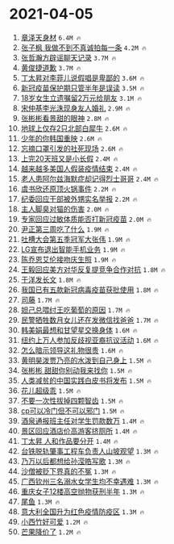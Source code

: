 # 2021-04-05

1. [章泽天身材](https://s.weibo.com/weibo?q=%E7%AB%A0%E6%B3%BD%E5%A4%A9%E8%BA%AB%E6%9D%90&Refer=top) `6.4M 🔥`
1. [张子枫 我做不到不真诚拍每一条](https://s.weibo.com/weibo?q=%E5%BC%A0%E5%AD%90%E6%9E%AB%20%E6%88%91%E5%81%9A%E4%B8%8D%E5%88%B0%E4%B8%8D%E7%9C%9F%E8%AF%9A%E6%8B%8D%E6%AF%8F%E4%B8%80%E6%9D%A1&Refer=top) `4.2M 🔥`
1. [张哲瀚方辟谣聊天记录](https://s.weibo.com/weibo?q=%23%E5%BC%A0%E5%93%B2%E7%80%9A%E6%96%B9%E8%BE%9F%E8%B0%A3%E8%81%8A%E5%A4%A9%E8%AE%B0%E5%BD%95%23&Refer=top) `3.7M 🔥`
1. [黄俊捷道歉](https://s.weibo.com/weibo?q=%E9%BB%84%E4%BF%8A%E6%8D%B7%E9%81%93%E6%AD%89&Refer=top) `3.7M 🔥`
1. [丁太昇对李菲儿说假唱是卑鄙的](https://s.weibo.com/weibo?q=%E4%B8%81%E5%A4%AA%E6%98%87%E5%AF%B9%E6%9D%8E%E8%8F%B2%E5%84%BF%E8%AF%B4%E5%81%87%E5%94%B1%E6%98%AF%E5%8D%91%E9%84%99%E7%9A%84&Refer=top) `3.6M 🔥`
1. [新冠疫苗保护期只管半年是误读](https://s.weibo.com/weibo?q=%23%E6%96%B0%E5%86%A0%E7%96%AB%E8%8B%97%E4%BF%9D%E6%8A%A4%E6%9C%9F%E5%8F%AA%E7%AE%A1%E5%8D%8A%E5%B9%B4%E6%98%AF%E8%AF%AF%E8%AF%BB%23&Refer=top) `3.5M 🔥`
1. [18岁女生立遗嘱留2万元给朋友](https://s.weibo.com/weibo?q=%2318%E5%B2%81%E5%A5%B3%E7%94%9F%E7%AB%8B%E9%81%97%E5%98%B1%E7%95%992%E4%B8%87%E5%85%83%E7%BB%99%E6%9C%8B%E5%8F%8B%23&Refer=top) `3.1M 🔥`
1. [宋仲基李光洙现身友人婚礼](https://s.weibo.com/weibo?q=%23%E5%AE%8B%E4%BB%B2%E5%9F%BA%E6%9D%8E%E5%85%89%E6%B4%99%E7%8E%B0%E8%BA%AB%E5%8F%8B%E4%BA%BA%E5%A9%9A%E7%A4%BC%23&Refer=top) `2.9M 🔥`
1. [张彬彬看景甜的眼神](https://s.weibo.com/weibo?q=%23%E5%BC%A0%E5%BD%AC%E5%BD%AC%E7%9C%8B%E6%99%AF%E7%94%9C%E7%9A%84%E7%9C%BC%E7%A5%9E%23&Refer=top) `2.8M 🔥`
1. [地球上仅存2只北部白犀牛](https://s.weibo.com/weibo?q=%23%E5%9C%B0%E7%90%83%E4%B8%8A%E4%BB%85%E5%AD%982%E5%8F%AA%E5%8C%97%E9%83%A8%E7%99%BD%E7%8A%80%E7%89%9B%23&Refer=top) `2.6M 🔥`
1. [少年的你韩国重映](https://s.weibo.com/weibo?q=%23%E5%B0%91%E5%B9%B4%E7%9A%84%E4%BD%A0%E9%9F%A9%E5%9B%BD%E9%87%8D%E6%98%A0%23&Refer=top) `2.6M 🔥`
1. [忘摘口罩引发的社死现场](https://s.weibo.com/weibo?q=%23%E5%BF%98%E6%91%98%E5%8F%A3%E7%BD%A9%E5%BC%95%E5%8F%91%E7%9A%84%E7%A4%BE%E6%AD%BB%E7%8E%B0%E5%9C%BA%23&Refer=top) `2.6M 🔥`
1. [上完20天班又是小长假](https://s.weibo.com/weibo?q=%23%E4%B8%8A%E5%AE%8C20%E5%A4%A9%E7%8F%AD%E5%8F%88%E6%98%AF%E5%B0%8F%E9%95%BF%E5%81%87%23&Refer=top) `2.4M 🔥`
1. [越来越多美国人假装疫情结束](https://s.weibo.com/weibo?q=%23%E8%B6%8A%E6%9D%A5%E8%B6%8A%E5%A4%9A%E7%BE%8E%E5%9B%BD%E4%BA%BA%E5%81%87%E8%A3%85%E7%96%AB%E6%83%85%E7%BB%93%E6%9D%9F%23&Refer=top) `2.4M 🔥`
1. [老人患阿尔兹海默症却记得烈士哥哥](https://s.weibo.com/weibo?q=%23%E8%80%81%E4%BA%BA%E6%82%A3%E9%98%BF%E5%B0%94%E5%85%B9%E6%B5%B7%E9%BB%98%E7%97%87%E5%8D%B4%E8%AE%B0%E5%BE%97%E7%83%88%E5%A3%AB%E5%93%A5%E5%93%A5%23&Refer=top) `2.4M 🔥`
1. [虞书欣还原顶火锅事件](https://s.weibo.com/weibo?q=%23%E8%99%9E%E4%B9%A6%E6%AC%A3%E8%BF%98%E5%8E%9F%E9%A1%B6%E7%81%AB%E9%94%85%E4%BA%8B%E4%BB%B6%23&Refer=top) `2.2M 🔥`
1. [纪委回应干部被外甥实名举报](https://s.weibo.com/weibo?q=%E7%BA%AA%E5%A7%94%E5%9B%9E%E5%BA%94%E5%B9%B2%E9%83%A8%E8%A2%AB%E5%A4%96%E7%94%A5%E5%AE%9E%E5%90%8D%E4%B8%BE%E6%8A%A5&Refer=top) `2.2M 🔥`
1. [主人脚臭对猫的伤害](https://s.weibo.com/weibo?q=%23%E4%B8%BB%E4%BA%BA%E8%84%9A%E8%87%AD%E5%AF%B9%E7%8C%AB%E7%9A%84%E4%BC%A4%E5%AE%B3%23&Refer=top) `2.0M 🔥`
1. [专家回应过敏体质能否打新冠疫苗](https://s.weibo.com/weibo?q=%23%E4%B8%93%E5%AE%B6%E5%9B%9E%E5%BA%94%E8%BF%87%E6%95%8F%E4%BD%93%E8%B4%A8%E8%83%BD%E5%90%A6%E6%89%93%E6%96%B0%E5%86%A0%E7%96%AB%E8%8B%97%23&Refer=top) `2.0M 🔥`
1. [尹正第三周吃了什么](https://s.weibo.com/weibo?q=%23%E5%B0%B9%E6%AD%A3%E7%AC%AC%E4%B8%89%E5%91%A8%E5%90%83%E4%BA%86%E4%BB%80%E4%B9%88%23&Refer=top) `1.9M 🔥`
1. [吐槽大会第五季冠军大张伟](https://s.weibo.com/weibo?q=%E5%90%90%E6%A7%BD%E5%A4%A7%E4%BC%9A%E7%AC%AC%E4%BA%94%E5%AD%A3%E5%86%A0%E5%86%9B%E5%A4%A7%E5%BC%A0%E4%BC%9F&Refer=top) `1.9M 🔥`
1. [LG宣布退出智能手机业务](https://s.weibo.com/weibo?q=LG%E5%AE%A3%E5%B8%83%E9%80%80%E5%87%BA%E6%99%BA%E8%83%BD%E6%89%8B%E6%9C%BA%E4%B8%9A%E5%8A%A1&Refer=top) `1.9M 🔥`
1. [陈乔恩艾伦接吻庆生照](https://s.weibo.com/weibo?q=%23%E9%99%88%E4%B9%94%E6%81%A9%E8%89%BE%E4%BC%A6%E6%8E%A5%E5%90%BB%E5%BA%86%E7%94%9F%E7%85%A7%23&Refer=top) `1.9M 🔥`
1. [王毅回应美方对华反复提竞争合作对抗](https://s.weibo.com/weibo?q=%23%E7%8E%8B%E6%AF%85%E5%9B%9E%E5%BA%94%E7%BE%8E%E6%96%B9%E5%AF%B9%E5%8D%8E%E5%8F%8D%E5%A4%8D%E6%8F%90%E7%AB%9E%E4%BA%89%E5%90%88%E4%BD%9C%E5%AF%B9%E6%8A%97%23&Refer=top) `1.8M 🔥`
1. [于洋发长文](https://s.weibo.com/weibo?q=%23%E4%BA%8E%E6%B4%8B%E5%8F%91%E9%95%BF%E6%96%87%23&Refer=top) `1.8M 🔥`
1. [我国已有五款新冠病毒疫苗获批使用](https://s.weibo.com/weibo?q=%23%E6%88%91%E5%9B%BD%E5%B7%B2%E6%9C%89%E4%BA%94%E6%AC%BE%E6%96%B0%E5%86%A0%E7%97%85%E6%AF%92%E7%96%AB%E8%8B%97%E8%8E%B7%E6%89%B9%E4%BD%BF%E7%94%A8%23&Refer=top) `1.8M 🔥`
1. [司藤](https://s.weibo.com/weibo?q=%E5%8F%B8%E8%97%A4&Refer=top) `1.7M 🔥`
1. [妲己总喂纣王吃葡萄的原因](https://s.weibo.com/weibo?q=%23%E5%A6%B2%E5%B7%B1%E6%80%BB%E5%96%82%E7%BA%A3%E7%8E%8B%E5%90%83%E8%91%A1%E8%90%84%E7%9A%84%E5%8E%9F%E5%9B%A0%23&Refer=top) `1.7M 🔥`
1. [民警牺牲数月女儿还在发微信找爸爸](https://s.weibo.com/weibo?q=%23%E6%B0%91%E8%AD%A6%E7%89%BA%E7%89%B2%E6%95%B0%E6%9C%88%E5%A5%B3%E5%84%BF%E8%BF%98%E5%9C%A8%E5%8F%91%E5%BE%AE%E4%BF%A1%E6%89%BE%E7%88%B8%E7%88%B8%23&Refer=top) `1.7M 🔥`
1. [韩美娟最想和甘望星交换身体](https://s.weibo.com/weibo?q=%23%E9%9F%A9%E7%BE%8E%E5%A8%9F%E6%9C%80%E6%83%B3%E5%92%8C%E7%94%98%E6%9C%9B%E6%98%9F%E4%BA%A4%E6%8D%A2%E8%BA%AB%E4%BD%93%23&Refer=top) `1.6M 🔥`
1. [纽约上万人参加反歧视亚裔抗议活动](https://s.weibo.com/weibo?q=%E7%BA%BD%E7%BA%A6%E4%B8%8A%E4%B8%87%E4%BA%BA%E5%8F%82%E5%8A%A0%E5%8F%8D%E6%AD%A7%E8%A7%86%E4%BA%9A%E8%A3%94%E6%8A%97%E8%AE%AE%E6%B4%BB%E5%8A%A8&Refer=top) `1.6M 🔥`
1. [怎么暗示领导这礼物很贵](https://s.weibo.com/weibo?q=%23%E6%80%8E%E4%B9%88%E6%9A%97%E7%A4%BA%E9%A2%86%E5%AF%BC%E8%BF%99%E7%A4%BC%E7%89%A9%E5%BE%88%E8%B4%B5%23&Refer=top) `1.6M 🔥`
1. [黄明昊泼贾乃亮的水泼到自己身上](https://s.weibo.com/weibo?q=%E9%BB%84%E6%98%8E%E6%98%8A%E6%B3%BC%E8%B4%BE%E4%B9%83%E4%BA%AE%E7%9A%84%E6%B0%B4%E6%B3%BC%E5%88%B0%E8%87%AA%E5%B7%B1%E8%BA%AB%E4%B8%8A&Refer=top) `1.5M 🔥`
1. [张彬彬 甜甜你别动我来找你](https://s.weibo.com/weibo?q=%E5%BC%A0%E5%BD%AC%E5%BD%AC%20%E7%94%9C%E7%94%9C%E4%BD%A0%E5%88%AB%E5%8A%A8%E6%88%91%E6%9D%A5%E6%89%BE%E4%BD%A0&Refer=top) `1.5M 🔥`
1. [人类减贫的中国实践白皮书将发布](https://s.weibo.com/weibo?q=%23%E4%BA%BA%E7%B1%BB%E5%87%8F%E8%B4%AB%E7%9A%84%E4%B8%AD%E5%9B%BD%E5%AE%9E%E8%B7%B5%E7%99%BD%E7%9A%AE%E4%B9%A6%E5%B0%86%E5%8F%91%E5%B8%83%23&Refer=top) `1.5M 🔥`
1. [花儿超级乖](https://s.weibo.com/weibo?q=%E8%8A%B1%E5%84%BF%E8%B6%85%E7%BA%A7%E4%B9%96&Refer=top) `1.5M 🔥`
1. [不要一次性拔掉四颗智齿](https://s.weibo.com/weibo?q=%23%E4%B8%8D%E8%A6%81%E4%B8%80%E6%AC%A1%E6%80%A7%E6%8B%94%E6%8E%89%E5%9B%9B%E9%A2%97%E6%99%BA%E9%BD%BF%23&Refer=top) `1.5M 🔥`
1. [cp可以冷门但不可以邪门](https://s.weibo.com/weibo?q=%23cp%E5%8F%AF%E4%BB%A5%E5%86%B7%E9%97%A8%E4%BD%86%E4%B8%8D%E5%8F%AF%E4%BB%A5%E9%82%AA%E9%97%A8%23&Refer=top) `1.5M 🔥`
1. [酒泉通报班主任对学生罚款数万](https://s.weibo.com/weibo?q=%23%E9%85%92%E6%B3%89%E9%80%9A%E6%8A%A5%E7%8F%AD%E4%B8%BB%E4%BB%BB%E5%AF%B9%E5%AD%A6%E7%94%9F%E7%BD%9A%E6%AC%BE%E6%95%B0%E4%B8%87%23&Refer=top) `1.4M 🔥`
1. [景区回应酒店价高游客挤厕所](https://s.weibo.com/weibo?q=%23%E6%99%AF%E5%8C%BA%E5%9B%9E%E5%BA%94%E9%85%92%E5%BA%97%E4%BB%B7%E9%AB%98%E6%B8%B8%E5%AE%A2%E6%8C%A4%E5%8E%95%E6%89%80%23&Refer=top) `1.4M 🔥`
1. [丁太昇 人和作品要分开](https://s.weibo.com/weibo?q=%E4%B8%81%E5%A4%AA%E6%98%87%20%E4%BA%BA%E5%92%8C%E4%BD%9C%E5%93%81%E8%A6%81%E5%88%86%E5%BC%80&Refer=top) `1.4M 🔥`
1. [台铁脱轨肇事工程车负责人山坡观望](https://s.weibo.com/weibo?q=%E5%8F%B0%E9%93%81%E8%84%B1%E8%BD%A8%E8%82%87%E4%BA%8B%E5%B7%A5%E7%A8%8B%E8%BD%A6%E8%B4%9F%E8%B4%A3%E4%BA%BA%E5%B1%B1%E5%9D%A1%E8%A7%82%E6%9C%9B&Refer=top) `1.3M 🔥`
1. [乃万以后都想给孙滢皓写歌](https://s.weibo.com/weibo?q=%23%E4%B9%83%E4%B8%87%E4%BB%A5%E5%90%8E%E9%83%BD%E6%83%B3%E7%BB%99%E5%AD%99%E6%BB%A2%E7%9A%93%E5%86%99%E6%AD%8C%23&Refer=top) `1.3M 🔥`
1. [沙僧被贬下界真的不冤](https://s.weibo.com/weibo?q=%23%E6%B2%99%E5%83%A7%E8%A2%AB%E8%B4%AC%E4%B8%8B%E7%95%8C%E7%9C%9F%E7%9A%84%E4%B8%8D%E5%86%A4%23&Refer=top) `1.3M 🔥`
1. [广西钦州三名溺水女学生均不幸遇难](https://s.weibo.com/weibo?q=%23%E5%B9%BF%E8%A5%BF%E9%92%A6%E5%B7%9E%E4%B8%89%E5%90%8D%E6%BA%BA%E6%B0%B4%E5%A5%B3%E5%AD%A6%E7%94%9F%E5%9D%87%E4%B8%8D%E5%B9%B8%E9%81%87%E9%9A%BE%23&Refer=top) `1.3M 🔥`
1. [重庆女子12楼高空抛物获刑半年](https://s.weibo.com/weibo?q=%23%E9%87%8D%E5%BA%86%E5%A5%B3%E5%AD%9012%E6%A5%BC%E9%AB%98%E7%A9%BA%E6%8A%9B%E7%89%A9%E8%8E%B7%E5%88%91%E5%8D%8A%E5%B9%B4%23&Refer=top) `1.3M 🔥`
1. [尾鱼](https://s.weibo.com/weibo?q=%E5%B0%BE%E9%B1%BC&Refer=top) `1.3M 🔥`
1. [意大利全国升为红色疫情防疫区](https://s.weibo.com/weibo?q=%23%E6%84%8F%E5%A4%A7%E5%88%A9%E5%85%A8%E5%9B%BD%E5%8D%87%E4%B8%BA%E7%BA%A2%E8%89%B2%E7%96%AB%E6%83%85%E9%98%B2%E7%96%AB%E5%8C%BA%23&Refer=top) `1.3M 🔥`
1. [小西竹好可爱](https://s.weibo.com/weibo?q=%23%E5%B0%8F%E8%A5%BF%E7%AB%B9%E5%A5%BD%E5%8F%AF%E7%88%B1%23&Refer=top) `1.2M 🔥`
1. [芒果降价了](https://s.weibo.com/weibo?q=%23%E8%8A%92%E6%9E%9C%E9%99%8D%E4%BB%B7%E4%BA%86%23&Refer=top) `1.2M 🔥`
